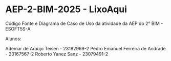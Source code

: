 # AEP-2-BIM-2025 - LixoAqui
Código Fonte e Diagrama de Caso de Uso da atividade da AEP do 2° BIM - ESOFT5S-A

Alunos:

Ademar de Araújo Teisen - 23182969-2
Pedro Emanuel Ferreira de Andrade - 23167567-2
Roberto Yanez Sanz - 23079491-2

